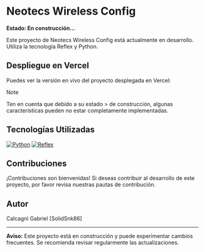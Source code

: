 # Neotecs Wireless Config

**Estado: En construcción...**

Este proyecto de Neotecs Wireless Config está actualmente en desarrollo. Utiliza la tecnología Reflex y Python.

## Despliegue en Vercel

Puedes ver la versión en vivo del proyecto desplegada en Vercel:


>[!Note]
>Ten en cuenta que debido a su estado > de construcción, algunas características pueden no estar completamente implementadas.

## Tecnologías Utilizadas

[![Python](https://img.shields.io/badge/Python-3.8%2B-blue)](https://www.python.org/)
[![Reflex](https://img.shields.io/badge/Reflex-Amazing-green)](https://reflexframework.org/)

## Contribuciones

¡Contribuciones son bienvenidas! Si deseas contribuir al desarrollo de este proyecto, por favor revisa nuestras pautas de contribución.

## Autor

Calcagni Gabriel [SolidSnk86]

---

**Aviso:** Este proyecto está en construcción y puede experimentar cambios frecuentes. Se recomienda revisar regularmente las actualizaciones.
